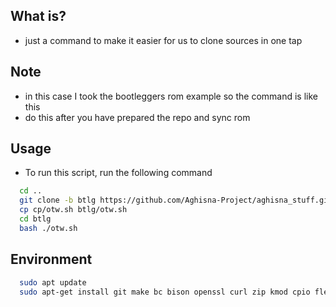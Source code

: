 ## What is?
- just a command to make it easier for us to clone sources in one tap
## Note
- in this case I took the bootleggers rom example so the command is like this
- do this after you have prepared the repo and sync rom
## Usage

- To run this script, run the following command

```bash
  cd ..
  git clone -b btlg https://github.com/Aghisna-Project/aghisna_stuff.git sc
  cp cp/otw.sh btlg/otw.sh
  cd btlg
  bash ./otw.sh
```

## Environment
```bash
  sudo apt update
  sudo apt-get install git make bc bison openssl curl zip kmod cpio flex libelf-dev libssl-dev libtfm-dev wget device-tree-compiler ca-certificates python3 python2 binutils binutils-aarch64-linux-gnu binutils-arm-linux-gnueabi libghc-libyaml-dev libyaml-dev glibc-source repo -y
```
